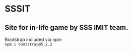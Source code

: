 # SSSIT
Site for in-life game by SSS IMIT team.
---
Bootstrap included via npm  
```npm i bootstrap@5.2.2```